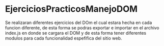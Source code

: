 # EjerciciosPracticosManejoDOM
Se realizaran diferentes ejercicios del DOm el cual estara hecha en cada funcion diferente, de esta forma se podras exportar e importar en el archivo index.js en donde se cargara el DOM y de esta forma tener diferentes modulos para cada funcionalidad espefifica del sitio web. 
